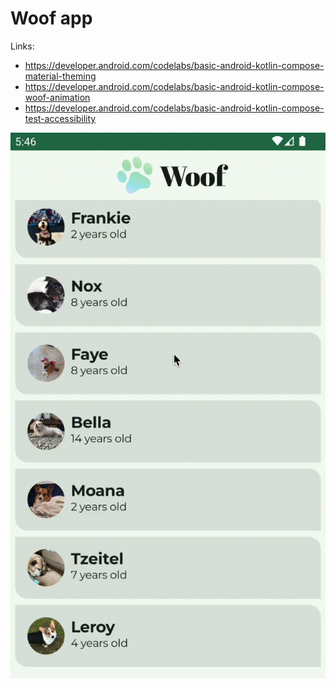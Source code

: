 # Woof app

Links:

- https://developer.android.com/codelabs/basic-android-kotlin-compose-material-theming
- https://developer.android.com/codelabs/basic-android-kotlin-compose-woof-animation
- https://developer.android.com/codelabs/basic-android-kotlin-compose-test-accessibility

![Result](result/result.gif)
